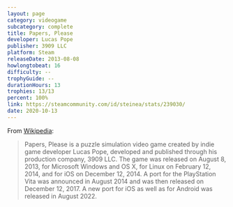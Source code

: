 ```yaml
---
layout: page
category: videogame
subcategory: complete
title: Papers, Please
developer: Lucas Pope
publisher: 3909 LLC
platform: Steam
releaseDate: 2013-08-08
howlongtobeat: 16
difficulty: --
trophyGuide: --
durationHours: 13
trophies: 13/13
percent: 100%
link: https://steamcommunity.com/id/steinea/stats/239030/
date: 2020-10-13
---
```


From [Wikipedia](https://en.wikipedia.org/wiki/Papers,_Please):

> Papers, Please is a puzzle simulation video game created by indie game developer Lucas Pope, developed and published through his production company, 3909 LLC. The game was released on August 8, 2013, for Microsoft Windows and OS X, for Linux on February 12, 2014, and for iOS on December 12, 2014. A port for the PlayStation Vita was announced in August 2014 and was then released on December 12, 2017. A new port for iOS as well as for Android was released in August 2022.
